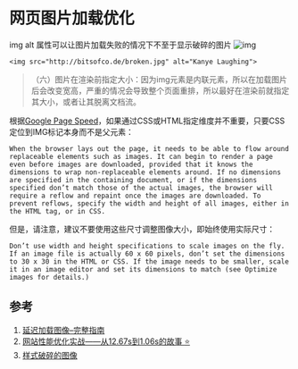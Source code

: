 # 网页图片加载优化

img alt 属性可以让图片加载失败的情况下不至于显示破碎的图片
![img](https://bitsofco.de/content/images/2016/02/Screen-Shot-2016-02-27-at-12-41-36.png)
```
<img src="http://bitsofco.de/broken.jpg" alt="Kanye Laughing">
```
>（六）图片在渲染前指定大小：因为img元素是内联元素，所以在加载图片后会改变宽高，严重的情况会导致整个页面重排，所以最好在渲染前就指定其大小，或者让其脱离文档流。

根据[Google Page Speed](https://code.google.com/speed/page-speed/docs/rendering.html#SpecifyImageDimensions)，如果通过CSS或HTML指定维度并不重要，只要CSS定位到IMG标记本身而不是父元素：
```
When the browser lays out the page, it needs to be able to flow around replaceable elements such as images. It can begin to render a page even before images are downloaded, provided that it knows the dimensions to wrap non-replaceable elements around. If no dimensions are specified in the containing document, or if the dimensions specified don’t match those of the actual images, the browser will require a reflow and repaint once the images are downloaded. To prevent reflows, specify the width and height of all images, either in the HTML tag, or in CSS.
```
但是，请注意，建议不要使用这些尺寸调整图像大小，即始终使用实际尺寸：
```
Don’t use width and height specifications to scale images on the fly. If an image file is actually 60 x 60 pixels, don’t set the dimensions to 30 x 30 in the HTML or CSS. If the image needs to be smaller, scale it in an image editor and set its dimensions to match (see Optimize images for details.)
```
## 参考
1. [延迟加载图像–完整指南](https://imagekit.io/blog/lazy-loading-images-complete-guide/)
2. [网站性能优化实战——从12.67s到1.06s的故事 :star:](https://juejin.im/post/5b6fa8c86fb9a0099910ac91)
3. [样式破碎的图像](https://bitsofco.de/styling-broken-images/?utm_campaign=Issue-206&utm_medium=web&utm_source=CSS-Weekly)